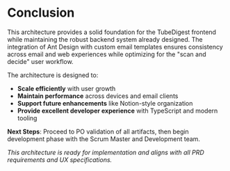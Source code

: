 # Conclusion

This architecture provides a solid foundation for the TubeDigest frontend while maintaining the robust backend system already designed. The integration of Ant Design with custom email templates ensures consistency across email and web experiences while optimizing for the "scan and decide" user workflow.

The architecture is designed to:
- **Scale efficiently** with user growth
- **Maintain performance** across devices and email clients
- **Support future enhancements** like Notion-style organization
- **Provide excellent developer experience** with TypeScript and modern tooling

**Next Steps**: Proceed to PO validation of all artifacts, then begin development phase with the Scrum Master and Development team.

*This architecture is ready for implementation and aligns with all PRD requirements and UX specifications.*
